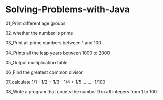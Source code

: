 # Solving-Problems-with-Java

01_Print different age groups

02_whether the number is prime

03_Print all prime numbers between 1 and 100

04_Prints all the leap years between 1000 to 2000

05_Output multiplication table

06_Find the greatest common divisor

07_calculate 1/1 - 1/2 + 1/3 - 1/4 + 1/5 ........-1/100

08_Write a program that counts the number 9 in all integers from 1 to 100.
